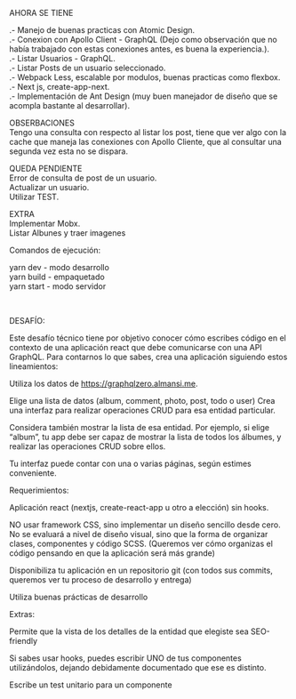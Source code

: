 AHORA SE TIENE

.- Manejo de buenas practicas con Atomic Design.  
.- Conexion con Apollo Client - GraphQL (Dejo como observación que no había trabajado con estas conexiones antes, es buena la experiencia.).  
.- Listar Usuarios - GraphQL.  
.- Listar Posts de un usuario seleccionado.  
.- Webpack Less, escalable por modulos, buenas practicas como flexbox.  
.- Next js, create-app-next.  
.- Implementación de Ant Design (muy buen manejador de diseño que se acompla bastante al desarrollar).  

OBSERBACIONES <br/>
Tengo una consulta con respecto al listar los post, tiene que ver algo con la cache que maneja las conexiones con Apollo Cliente, que al consultar una segunda vez esta no se dispara. <br/>

QUEDA PENDIENTE <br/>
Error de consulta de post de un usuario. <br/>
Actualizar un usuario. <br/>
Utilizar TEST. <br/>

EXTRA <br/>
Implementar Mobx. <br/>
Listar Albunes y traer imagenes <br/>

Comandos de ejecución: <br/>

yarn dev  - modo desarrollo  
yarn build - empaquetado  
yarn start - modo servidor  

<br/>


DESAFÍO:


Este desafío técnico tiene por objetivo conocer cómo escribes código en el contexto de una aplicación react que debe comunicarse con una API GraphQL. Para contarnos lo que sabes, crea una aplicación siguiendo estos lineamientos:


Utiliza los datos de https://graphqlzero.almansi.me.

Elige una lista de datos (album, comment, photo, post, todo o user)
Crea una interfaz para realizar operaciones CRUD para esa entidad particular. 


Considera también mostrar la lista de esa entidad. Por ejemplo, si elige “album”, tu app debe ser capaz de mostrar la lista de todos los álbumes, y realizar las operaciones CRUD sobre ellos.


Tu interfaz puede contar con una o varias páginas, según estimes conveniente.


Requerimientos:

Aplicación react (nextjs, create-react-app u otro a elección) sin hooks.

NO usar framework CSS, sino implementar un diseño sencillo desde cero. No se evaluará a nivel de diseño visual, sino que la forma de organizar clases, componentes y código SCSS. (Queremos ver cómo organizas el código pensando en que la aplicación será más grande)

Disponibiliza tu aplicación en un repositorio git (con todos sus commits, queremos ver tu proceso de desarrollo y entrega)

Utiliza buenas prácticas de desarrollo


Extras:

Permite que la vista de los detalles de la entidad que elegiste sea SEO-friendly

Si sabes usar hooks, puedes escribir UNO de tus componentes utilizándolos, dejando debidamente documentado que ese es distinto.

Escribe un test unitario para un componente
